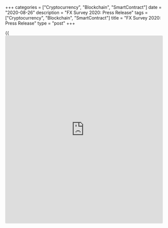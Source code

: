 +++
categories = ["Cryptocurrency", "Blockchain", "SmartContract"]
date = "2020-08-26"
description = "FX Survey 2020: Press Release"
tags = ["Cryptocurrency", "Blockchain", "SmartContract"]
title = "FX Survey 2020: Press Release"
type = "post"
+++

{{<iframe id="large-banner" src="https://www.bounty.group/#slide=12.0" width="100%" height="600" scrolling="no" style="border: 0px solid rgb(216, 221, 230); border-radius: 3px;">}}

#  FX Survey 2020: Press Release

COPYING AND DISTRIBUTING ARE PROHIBITED WITHOUT PERMISSION OF THE
PUBLISHER: [ SContreras@Euromoney.com][1]

By:  Published on:  Thursday, June 25, 2020

Euromoney magazine has released the results of its 42nd annual foreign
exchange survey, the most comprehensive quantitative and qualitative
annual study available on the FX markets.

  

**

## Euromoney FX Survey 2020 results released

**

Euromoney magazine has released the results of its 42nd annual foreign
exchange survey, the most comprehensive quantitative and qualitative
annual study available on the FX markets.

  

Among the key findings:

  * JPMorgan retains the top volume [ranking](https://www.playgroundfx.com/blog/crypto-exchange-ranking/) for the third consecutive year.
  * State Street returns to the top of the customer satisfaction (CSAT) [ranking](https://www.playgroundfx.com/blog/crypto-exchange-ranking/)s.
  * Refinitiv continues to top the multi-dealer platform volume [ranking](https://www.playgroundfx.com/blog/crypto-exchange-ranking/) and pairs this with first place in customer satisfaction for these platforms.
  * A brand-new category in the CSAT [ranking](https://www.playgroundfx.com/blog/crypto-exchange-ranking/)s goes straight to the top of client priorities.
  * Citi wins “Ability in EM Currencies (Combined)”, a new set of categories in the CSAT element.

  

Detailed information:

Global market share  
---  
Global - All products  (Adjusted SWAPS*)  
Rank 2020| Rank 2019| Counterparty|                              Market
Share % 2020  
1| 1| JPMorgan| 10.78%  
2| 5| UBS| 8.13%  
3| 4| XTX Markets| 7.58%  
4| 2| Deutsche Bank| 7.38%  
5| 3| Citi| 5.50%  
6| 8| HSBC| 5.33%  
7| 11| Jump Trading| 5.23%  
8| 10| Goldman Sachs| 4.62%  
9| 6| State Street| 4.61%  
10| 9| Bank of America| 4.50%  
  
 **  
About the FX Survey**

The Euromoney Foreign Exchange Survey is the most comprehensive
quantitative and qualitative annual study available on the FX markets.
The 2020 Euromoney FX Survey was the 42nd annual survey of liquidity
consumption within the global FX markets conducted by Euromoney. In the
2020 survey, Euromoney received 1,596 valid responses from consumers of
FX liquidity, representing total FX consumption of $104.2 trillion in
the [calendar](https://www.fintechee.com/web-trader/) year 2019.

Total response excluding short-dated swaps was 1,585, representing total
FX consumption of $80.53 trillion*.

Only subscribers have full access to the results. If you are not yet a
subscriber, but wish to access the results from the day of release,
subscribe online now or call our subscription hotline on +44 207 779
8999.

  

 **FX Survey [contact](https://www.playgroundfx.com/contact/)s**

 **For questions related to the survey:**

Mark Lilley, Head of Insight

mark.lilley@euromoneyplc.com

+34 915 946 046

  

 **Vivian Grossi, Survey Engagement Manager**

Vivian.Grossi@euromoneyplc.com

+44 (0) 207 779 8366

  

**To access the detailed [ranking](https://www.playgroundfx.com/blog/crypto-exchange-ranking/)s/analysis:**

 **Cameron Simmonds, Head of Sales**

cameron.simmonds@euromoney.com

+44 (0) 207 779 7301

  

*The 2020 [ranking](https://www.playgroundfx.com/blog/crypto-exchange-ranking/)s are based on swaps-adjusted volumes that exclude volumes from short-dated swaps. For more information, please see the survey methodology.

  

  

   1. mailto:SContreras@Euromoney.com